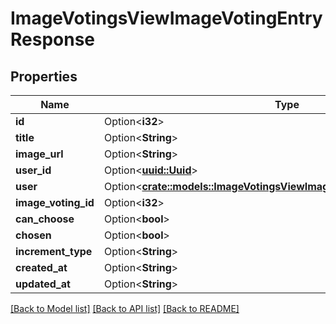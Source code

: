 # ImageVotingsViewImageVotingEntryResponse

## Properties

Name | Type | Description | Notes
------------ | ------------- | ------------- | -------------
**id** | Option<**i32**> |  | [optional]
**title** | Option<**String**> |  | [optional]
**image_url** | Option<**String**> |  | [optional]
**user_id** | Option<[**uuid::Uuid**](uuid::Uuid.md)> |  | [optional]
**user** | Option<[**crate::models::ImageVotingsViewImageVotingEntryResponseUser**](ImageVotingsViewImageVotingEntryResponseUser.md)> |  | [optional]
**image_voting_id** | Option<**i32**> |  | [optional]
**can_choose** | Option<**bool**> |  | [optional]
**chosen** | Option<**bool**> |  | [optional]
**increment_type** | Option<**String**> |  | [optional]
**created_at** | Option<**String**> |  | [optional]
**updated_at** | Option<**String**> |  | [optional]

[[Back to Model list]](../README.md#documentation-for-models) [[Back to API list]](../README.md#documentation-for-api-endpoints) [[Back to README]](../README.md)


